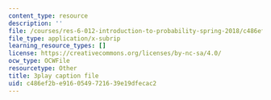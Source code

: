 ```yaml
---
content_type: resource
description: ''
file: /courses/res-6-012-introduction-to-probability-spring-2018/c486ef2be9160549721639e19dfecac2_zc6PfijY8_s.srt
file_type: application/x-subrip
learning_resource_types: []
license: https://creativecommons.org/licenses/by-nc-sa/4.0/
ocw_type: OCWFile
resourcetype: Other
title: 3play caption file
uid: c486ef2b-e916-0549-7216-39e19dfecac2
---
```

